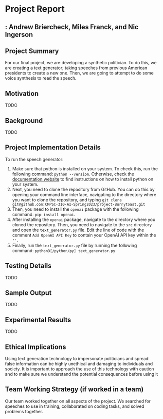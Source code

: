 # Project Report

## : Andrew Briercheck, Miles Franck, and Nic Ingerson

## Project Summary

For our final project, we are developing a synthetic politician. To do this, we are creating a text generator; taking
speeches from previous American presidents to create a new one. Then, we are going to attempt to do some voice synthesis
to read the speech.

## Motivation

TODO

## Background

TODO

## Project Implementation Details

To run the speech generator:

1. Make sure that python is installed on your system. To check this, run the following command: `python --version`. Otherwise, check the [documentation website](https://www.python.org) to find instructions on how to install python on your system.
2. Next, you need to clone the repository from GitHub. You can do this by opening your command line interface, navigating to the directory where you want to clone the repository, and typing `git clone git@github.com:CMPSC-310-AI-Spring2023/project-Burnytoast.git`
3. Then, you need to install the `openai` package with the following command: `pip install openai`.
4. After installing the `openai` package, navigate to the directory where you cloned the repository. Then, you need to navigate to the `src` directory and open the `text_generator.py` file. Edit the line of code with the comment `Add OpenAI API Key` to contain your OpenAI API key within the `''`.
5. Finally, run the `text_generator.py` file by running the following command: `python3[/python/py] text_generator.py`

## Testing Details

TODO

## Sample Output

TODO

## Experimental Results

TODO

## Ethical Implications

Using text generation technology to impersonate politicians and spread false information can be highly unethical and damaging to individuals and society. It is important to approach the use of this technology with caution and to make sure we understand the potential consequences before using it

## Team Working Strategy (if worked in a team)

Our team worked together on all aspects of the project. We searched for speeches to use in training, collaborated on coding tasks, and solved problems together.
